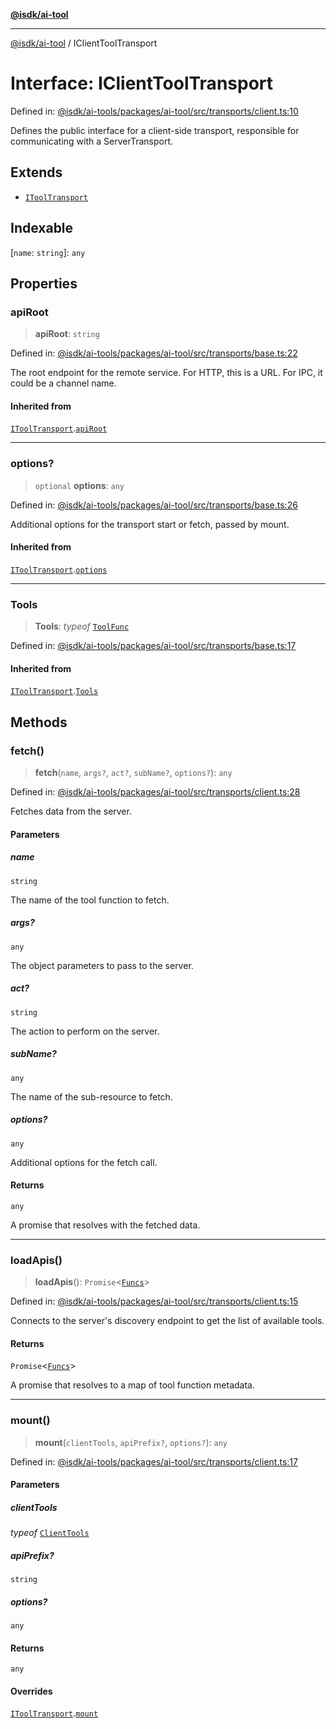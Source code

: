 [**@isdk/ai-tool**](../README.md)

***

[@isdk/ai-tool](../globals.md) / IClientToolTransport

# Interface: IClientToolTransport

Defined in: [@isdk/ai-tools/packages/ai-tool/src/transports/client.ts:10](https://github.com/isdk/ai-tool.js/blob/fb1809b53cc75a30928176c26910792b6b8a96e1/src/transports/client.ts#L10)

Defines the public interface for a client-side transport,
responsible for communicating with a ServerTransport.

## Extends

- [`IToolTransport`](IToolTransport.md)

## Indexable

\[`name`: `string`\]: `any`

## Properties

### apiRoot

> **apiRoot**: `string`

Defined in: [@isdk/ai-tools/packages/ai-tool/src/transports/base.ts:22](https://github.com/isdk/ai-tool.js/blob/fb1809b53cc75a30928176c26910792b6b8a96e1/src/transports/base.ts#L22)

The root endpoint for the remote service.
For HTTP, this is a URL. For IPC, it could be a channel name.

#### Inherited from

[`IToolTransport`](IToolTransport.md).[`apiRoot`](IToolTransport.md#apiroot)

***

### options?

> `optional` **options**: `any`

Defined in: [@isdk/ai-tools/packages/ai-tool/src/transports/base.ts:26](https://github.com/isdk/ai-tool.js/blob/fb1809b53cc75a30928176c26910792b6b8a96e1/src/transports/base.ts#L26)

Additional options for the transport start or fetch, passed by mount.

#### Inherited from

[`IToolTransport`](IToolTransport.md).[`options`](IToolTransport.md#options)

***

### Tools

> **Tools**: *typeof* [`ToolFunc`](../classes/ToolFunc.md)

Defined in: [@isdk/ai-tools/packages/ai-tool/src/transports/base.ts:17](https://github.com/isdk/ai-tool.js/blob/fb1809b53cc75a30928176c26910792b6b8a96e1/src/transports/base.ts#L17)

#### Inherited from

[`IToolTransport`](IToolTransport.md).[`Tools`](IToolTransport.md#tools)

## Methods

### fetch()

> **fetch**(`name`, `args?`, `act?`, `subName?`, `options?`): `any`

Defined in: [@isdk/ai-tools/packages/ai-tool/src/transports/client.ts:28](https://github.com/isdk/ai-tool.js/blob/fb1809b53cc75a30928176c26910792b6b8a96e1/src/transports/client.ts#L28)

Fetches data from the server.

#### Parameters

##### name

`string`

The name of the tool function to fetch.

##### args?

`any`

The object parameters to pass to the server.

##### act?

`string`

The action to perform on the server.

##### subName?

`any`

The name of the sub-resource to fetch.

##### options?

`any`

Additional options for the fetch call.

#### Returns

`any`

A promise that resolves with the fetched data.

***

### loadApis()

> **loadApis**(): `Promise`\<[`Funcs`](Funcs.md)\>

Defined in: [@isdk/ai-tools/packages/ai-tool/src/transports/client.ts:15](https://github.com/isdk/ai-tool.js/blob/fb1809b53cc75a30928176c26910792b6b8a96e1/src/transports/client.ts#L15)

Connects to the server's discovery endpoint to get the list of available tools.

#### Returns

`Promise`\<[`Funcs`](Funcs.md)\>

A promise that resolves to a map of tool function metadata.

***

### mount()

> **mount**(`clientTools`, `apiPrefix?`, `options?`): `any`

Defined in: [@isdk/ai-tools/packages/ai-tool/src/transports/client.ts:17](https://github.com/isdk/ai-tool.js/blob/fb1809b53cc75a30928176c26910792b6b8a96e1/src/transports/client.ts#L17)

#### Parameters

##### clientTools

*typeof* [`ClientTools`](../classes/ClientTools.md)

##### apiPrefix?

`string`

##### options?

`any`

#### Returns

`any`

#### Overrides

[`IToolTransport`](IToolTransport.md).[`mount`](IToolTransport.md#mount)
